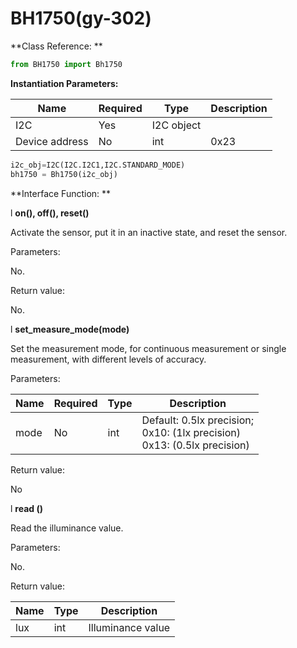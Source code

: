 # BH1750(gy-302)


**Class Reference: ** 

```python
from BH1750 import Bh1750
```


**Instantiation Parameters:** 

| Name     | Required | Type   | Description | 
| -------- | ---- | ------- | ---- |
| I2C      | Yes  | I2C object |      |
| Device address | No  | int     | 0x23 | 

```python
i2c_obj=I2C(I2C.I2C1,I2C.STANDARD_MODE)
bh1750 = Bh1750(i2c_obj)
```


**Interface Function: ** 

l **on(), off(), reset()**


Activate the sensor, put it in an inactive state, and reset the sensor. 

Parameters: 

No. 

Return value: 

No. 

l **set_measure_mode(mode)**


Set the measurement mode, for continuous measurement or single measurement, with different levels of accuracy. 

Parameters: 

| Name | Required | Type | Description | 
| ---- | ---- | ---- | ------------------------- |
| mode | No  | int  | Default: 0.5lx precision;<br />0x10: (1lx precision)<br />0x13: (0.5lx precision) | 

Return value: 

No


l **read ()**


Read the illuminance value. 

Parameters: 

No. 

Return value: 

| Name | Type | Description | 
| ---- | ---- | -------- |
| lux  | int  | Illuminance value |